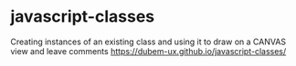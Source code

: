 # javascript-classes
Creating instances of an existing class and using it to draw on a CANVAS
view and leave comments https://dubem-ux.github.io/javascript-classes/
